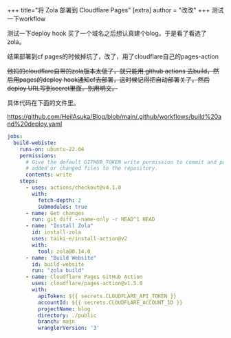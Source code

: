 +++
title="将 Zola 部署到 Cloudflare Pages"
[extra]
author = "改改"
+++
测试一下workflow

测试一下deploy hook
买了一个域名之后想认真建个blog，于是看了看选了zola。

结果部署到cf pages的时候掉坑了，改了，用了cloudflare自己的pages-action

<del>他妈的cloudflare自带的zola版本太低了，就只能用 github actions 去build，然后用pages的deploy hook通知cf去部署，这时候记得把自动部署关了。然后deploy URL写到secret里面，别用明文。</del>

具体代码在下面的文件里。

https://github.com/HeilAsuka/Blog/blob/main/.github/workflows/build%20and%20deploy.yaml

```YAML
jobs:
  build-webiste:
    runs-on: ubuntu-22.04
    permissions:
      # Give the default GITHUB_TOKEN write permission to commit and push the
      # added or changed files to the repository.
      contents: write
    steps:
      - uses: actions/checkout@v4.1.0
        with:
          fetch-depth: 2
          submodules: true
      - name: Get changes
        run: git diff --name-only -r HEAD^1 HEAD
      - name: "Install Zola"
        id: install-zola
        uses: taiki-e/install-action@v2
        with:
          tool: zola@0.14.0
      - name: "Build Website"
        id: build-website
        run: "zola build"
      - name: Cloudflare Pages GitHub Action
        uses: cloudflare/pages-action@v1.5.0
        with:
          apiToken: ${{ secrets.CLOUDFLARE_API_TOKEN }}
          accountId: ${{ secrets.CLOUDFLARE_ACCOUNT_ID }}
          projectName: blog
          directory: ./public
          branch: main
          wranglerVersion: '3'
```
